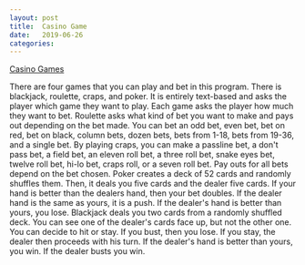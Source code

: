 ```yaml
---
layout: post
title:  Casino Game
date:   2019-06-26
categories:
---
```

[Casino Games](https://github.com/ShaneBeuerman/Casino)

There are four games that you can play and bet in this program. There is blackjack, roulette, craps, and poker. It is entirely text-based and asks the player which game they want to play. Each game asks the player how much they want to bet. Roulette asks what kind of bet you want to make and pays out depending on the bet made. You can bet an odd bet, even bet, bet on red, bet on black, column bets, dozen bets, bets from 1-18, bets from 19-36, and a single bet. By playing craps, you can make a passline bet, a don't pass bet, a field bet, an eleven roll bet, a three roll bet, snake eyes bet, twelve roll bet, hi-lo bet, craps roll, or a seven roll bet. Pay outs for all bets depend on the bet chosen. Poker creates a deck of 52 cards and randomly shuffles them. Then, it deals you five cards and the dealer five cards. If your hand is better than the dealers hand, then your bet doubles. If the dealer hand is the same as yours, it is a push. If the dealer's hand is better than yours, you lose. Blackjack deals you two cards from a randomly shuffled deck. You can see one of the dealer's cards face up, but not the other one. You can decide to hit or stay. If you bust, then you lose. If you stay, the dealer then proceeds with his turn. If the dealer's hand is better than yours, you win. If the dealer busts you win.